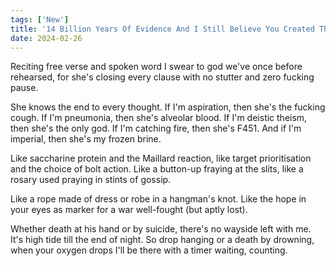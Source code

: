 ```yaml
---
tags: ['New']
title: '14 Billion Years Of Evidence And I Still Believe You Created The Universe'
date: 2024-02-26
---
```


Reciting free verse and spoken word I swear to god we've once before rehearsed, for she's closing every clause with no stutter and zero fucking pause.

She knows the end to every thought. If I'm aspiration, then she's the fucking cough. If I'm pneumonia, then she's alveolar blood. If I'm deistic theism, then she's the only god. If I'm catching fire, then she's F451. And if I'm imperial, then she's my frozen brine.

Like saccharine protein and the Maillard reaction, like target prioritisation and the choice of bolt action. Like a button-up fraying at the slits, like a rosary used praying in stints of gossip.

Like a rope made of dress or robe in a hangman's knot. Like the hope in your eyes as marker for a war well-fought (but aptly lost).

Whether death at his hand or by suicide, there's no wayside left with me. It's high tide till the end of night. So drop hanging or a death by drowning, when your oxygen drops I'll be there with a timer waiting, counting.
